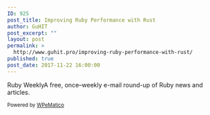 ```yaml
---
ID: 925
post_title: Improving Ruby Performance with Rust
author: GuHIT
post_excerpt: ""
layout: post
permalink: >
  http://www.guhit.pro/improving-ruby-performance-with-rust/
published: true
post_date: 2017-11-22 16:00:00
---
```

Ruby WeeklyA free, once&ndash;weekly e-mail round-up of Ruby news and articles.<p class="wpematico_credit"><small>Powered by <a href="http://www.wpematico.com" target="_blank">WPeMatico</a></small></p>